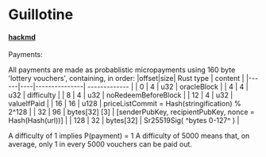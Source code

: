 # Guillotine


#### [hackmd](https://hackmd.io/jewLA-GkQQGFD5wEQX3vFA?both)



Payments:

All payments are made as probablistic micropayments using 160 byte 'lottery vouchers', containing, in order:
|offset|size|    Rust type  |    content    |
|------|----|---------------| ------------- |
|  0   | 4  |      u32      |  oracleBlock  |
|  4   | 4  |      u32      |  difficulty   |
|  8   | 4  |      u32      | noRedeemBeforeBlock |
| 12   | 4  |      u32      | valueIfPaid   |
| 16   | 16 |      u128     | priceListCommit = Hash(stringification) % 2^128 |
| 32   | 96 | bytes[32] [3] | [senderPubKey, recipientPubKey, nonce = Hash(Hash(url))]  |
| 128  | 32 |   bytes[32]   | Sr25519Sig( ^bytes 0-127^ )  |

A difficulty of 1 implies P(payment) = 1
A difficulty of 5000 means that, on average, only 1 in every 5000 vouchers can be paid out.
